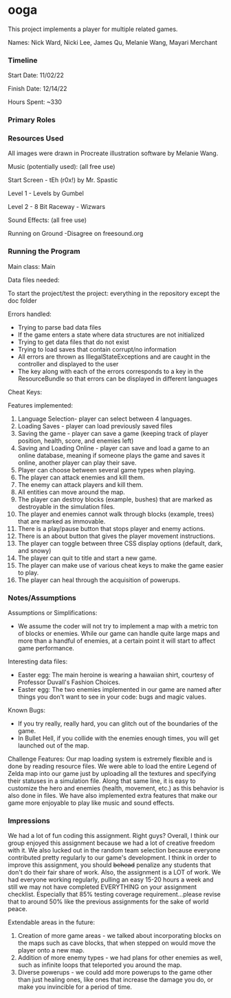 ooga
====

This project implements a player for multiple related games.

Names: Nick Ward, Nicki Lee, James Qu, Melanie Wang, Mayari Merchant


### Timeline

Start Date: 11/02/22

Finish Date: 12/14/22

Hours Spent: ~330

### Primary Roles


### Resources Used
All images were drawn in Procreate illustration software by Melanie Wang.

Music (potentially used): (all free use)

Start Screen - tEh (r0x!) by Mr. Spastic

Level 1 - Levels by Gumbel

Level 2 - 8 Bit Raceway - Wizwars

Sound Effects: (all free use)

Running on Ground -Disagree on freesound.org

### Running the Program

Main class: Main

Data files needed: 

To start the project/test the project: everything in the repository except the doc folder

Errors handled:
* Trying to parse bad data files
* If the game enters a state where data structures are not initialized
* Trying to get data files that do not exist
* Trying to load saves that contain corrupt/no information
* All errors are thrown as IllegalStateExceptions and are caught in the controller and displayed to the user
* The key along with each of the errors corresponds to a key in the ResourceBundle so that errors can be displayed in different languages

Cheat Keys:

Features implemented:
1. Language Selection- player can select between 4 languages.
2. Loading Saves - player can load previously saved files
3. Saving the game - player can save a game (keeping track of player position, health, score, and enemies left)
4. Saving and Loading Online - player can save and load a game to an online database, meaning if someone plays the game and saves it online, another player can play their save.
5. Player can choose between several game types when playing.
6. The player can attack enemies and kill them.
7. The enemy can attack players and kill them.
8. All entities can move around the map.
9. The player can destroy blocks (example, bushes) that are marked as destroyable in the simulation files.
10. The player and enemies cannot walk through blocks (example, trees) that are marked as immovable.
10. There is a play/pause button that stops player and enemy actions.
11. There is an about button that gives the player movement instructions.
12. The player can toggle between three CSS display options (default, dark, and snowy)
13. The player can quit to title and start a new game.
14. The player can make use of various cheat keys to make the game easier to play.
15. The player can heal through the acquisition of powerups.

### Notes/Assumptions

Assumptions or Simplifications:
* We assume the coder will not try to implement a map with
a metric ton of blocks or enemies. While our game can handle quite large maps and more than a handful of enemies,
at a certain point it will start to affect game performance.

Interesting data files:
* Easter egg: The main heroine is wearing a hawaiian shirt, courtesy of Professor Duvall's Fashion Choices.
* Easter egg: The two enemies implemented in our game are named after things you don't want to see in your code:
bugs and magic values. 

Known Bugs:
* If you try really, really hard, you can glitch out of the boundaries of the game.
* In Bullet Hell, if you collide with the enemies enough times, you will get launched out of the map.

Challenge Features:
Our map loading system is extremely flexible and is done by reading resource files. We were able to load the entire
Legend of Zelda map into our game just by uploading all the textures and specifying their statuses in a simulation file. 
Along that same line, it is easy to customize the hero and enemies (health, movement, etc.) as this behavior is also
done in files. 
We have also implemented extra features that make our game more enjoyable to play like music and sound effects.


### Impressions
We had a lot of fun coding this assignment. Right guys?
Overall, I think our group enjoyed this assignment because we had a lot of creative freedom with it. We also lucked out in the random team selection
because everyone contributed pretty regularly to our game's development. I think in order to improve this assignment, you should ~~behead~~ penalize any students that don't do their fair share of work.
Also, the assignment is a LOT of work. We had everyone working regularly, pulling an easy 15-20 hours a week and still
we may not have completed EVERYTHING on your assignment checklist. Especially that 85% testing coverage requirement...please revise that to around 50% like the previous assignments for the sake of world peace.

Extendable areas in the future:
1. Creation of more game areas - we talked about incorporating blocks on the maps such as cave blocks, that when stepped on would move the player onto a new map.
2. Addition of more enemy types - we had plans for other enemies as well, such as infinite loops that teleported you around the map. 
3. Diverse powerups - we could add more powerups to the game other than just healing ones, like ones that increase the damage you do, or make you invincible for a period of time.


